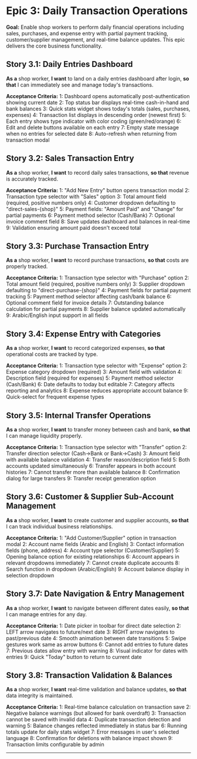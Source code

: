 # Epic 3: Daily Transaction Operations

**Goal:** Enable shop workers to perform daily financial operations including sales, purchases, and expense entry with partial payment tracking, customer/supplier management, and real-time balance updates. This epic delivers the core business functionality.

## Story 3.1: Daily Entries Dashboard
**As a** shop worker,
**I want** to land on a daily entries dashboard after login,
**so that** I can immediately see and manage today's transactions.

**Acceptance Criteria:**
1: Dashboard opens automatically post-authentication showing current date
2: Top status bar displays real-time cash-in-hand and bank balances
3: Quick stats widget shows today's totals (sales, purchases, expenses)
4: Transaction list displays in descending order (newest first)
5: Each entry shows type indicator with color coding (green/red/orange)
6: Edit and delete buttons available on each entry
7: Empty state message when no entries for selected date
8: Auto-refresh when returning from transaction modal

## Story 3.2: Sales Transaction Entry
**As a** shop worker,
**I want** to record daily sales transactions,
**so that** revenue is accurately tracked.

**Acceptance Criteria:**
1: "Add New Entry" button opens transaction modal
2: Transaction type selector with "Sales" option
3: Total amount field (required, positive numbers only)
4: Customer dropdown defaulting to "direct-sales-{shop}"
5: Payment fields: "Amount Paid" and "Change" for partial payments
6: Payment method selector (Cash/Bank)
7: Optional invoice comment field
8: Save updates dashboard and balances in real-time
9: Validation ensuring amount paid doesn't exceed total

## Story 3.3: Purchase Transaction Entry
**As a** shop worker,
**I want** to record purchase transactions,
**so that** costs are properly tracked.

**Acceptance Criteria:**
1: Transaction type selector with "Purchase" option
2: Total amount field (required, positive numbers only)
3: Supplier dropdown defaulting to "direct-purchase-{shop}"
4: Payment fields for partial payment tracking
5: Payment method selector affecting cash/bank balance
6: Optional comment field for invoice details
7: Outstanding balance calculation for partial payments
8: Supplier balance updated automatically
9: Arabic/English input support in all fields

## Story 3.4: Expense Entry with Categories
**As a** shop worker,
**I want** to record categorized expenses,
**so that** operational costs are tracked by type.

**Acceptance Criteria:**
1: Transaction type selector with "Expense" option
2: Expense category dropdown (required)
3: Amount field with validation
4: Description field (required for expenses)
5: Payment method selector (Cash/Bank)
6: Date defaults to today but editable
7: Category affects reporting and analytics
8: Expense reduces appropriate account balance
9: Quick-select for frequent expense types

## Story 3.5: Internal Transfer Operations
**As a** shop worker,
**I want** to transfer money between cash and bank,
**so that** I can manage liquidity properly.

**Acceptance Criteria:**
1: Transaction type selector with "Transfer" option
2: Transfer direction selector (Cash→Bank or Bank→Cash)
3: Amount field with available balance validation
4: Transfer reason/description field
5: Both accounts updated simultaneously
6: Transfer appears in both account histories
7: Cannot transfer more than available balance
8: Confirmation dialog for large transfers
9: Transfer receipt generation option

## Story 3.6: Customer & Supplier Sub-Account Management
**As a** shop worker,
**I want** to create customer and supplier accounts,
**so that** I can track individual business relationships.

**Acceptance Criteria:**
1: "Add Customer/Supplier" option in transaction modal
2: Account name fields (Arabic and English)
3: Contact information fields (phone, address)
4: Account type selector (Customer/Supplier)
5: Opening balance option for existing relationships
6: Account appears in relevant dropdowns immediately
7: Cannot create duplicate accounts
8: Search function in dropdown (Arabic/English)
9: Account balance display in selection dropdown

## Story 3.7: Date Navigation & Entry Management
**As a** shop worker,
**I want** to navigate between different dates easily,
**so that** I can manage entries for any day.

**Acceptance Criteria:**
1: Date picker in toolbar for direct date selection
2: LEFT arrow navigates to future/next date
3: RIGHT arrow navigates to past/previous date
4: Smooth animation between date transitions
5: Swipe gestures work same as arrow buttons
6: Cannot add entries to future dates
7: Previous dates allow entry with warning
8: Visual indicator for dates with entries
9: Quick "Today" button to return to current date

## Story 3.8: Transaction Validation & Balances
**As a** shop worker,
**I want** real-time validation and balance updates,
**so that** data integrity is maintained.

**Acceptance Criteria:**
1: Real-time balance calculation on transaction save
2: Negative balance warnings (but allowed for bank overdraft)
3: Transaction cannot be saved with invalid data
4: Duplicate transaction detection and warning
5: Balance changes reflected immediately in status bar
6: Running totals update for daily stats widget
7: Error messages in user's selected language
8: Confirmation for deletions with balance impact shown
9: Transaction limits configurable by admin

---
